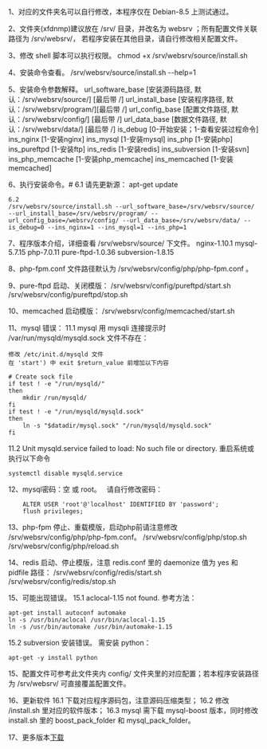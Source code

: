 1、对应的文件夹名可以自行修改，本程序仅在 Debian-8.5 上测试通过。

2、文件夹(xfdnmp)建议放在 /srv/ 目录，并改名为 websrv ；所有配置文件关联路径为 /srv/websrv/， 若程序安装在其他目录，请自行修改相关配置文件。

3、修改 shell 脚本可以执行权限。
    chmod +x /srv/websrv/source/install.sh

4、安装命令查看。
    /srv/websrv/source/install.sh --help=1

5、安装命令参数解释。
    url_software_base  [安装源码路径, 默认：/srv/websrv/source/] [最后带 /]
    url_install_base   [安装程序路径, 默认：/srv/websrv/program/][最后带 /]
    url_config_base    [配置文件路径, 默认：/srv/websrv/config/] [最后带 /]
    url_data_base      [数据文件路径, 默认：/srv/websrv/data/]   [最后带 /]
    is_debug           [0-开始安装；1-查看安装过程命令]
    ins_nginx          [1-安装nginx]
    ins_mysql          [1-安装mysql]
    ins_php            [1-安装php]
    ins_pureftpd       [1-安装ftp]
    ins_redis          [1-安装redis]
    ins_subversion     [1-安装svn]
    ins_php_memcache   [1-安装php_memcache]
    ins_memcached      [1-安装memcached]

6、执行安装命令。#
    6.1 请先更新源： apt-get update

```
6.2 
/srv/websrv/source/install.sh --url_software_base=/srv/websrv/source/ --url_install_base=/srv/websrv/program/ --url_config_base=/websrv/config/ --url_data_base=/srv/websrv/data/ --is_debug=0 --ins_nginx=1 --ins_mysql=1 --ins_php=1
```
7、程序版本介绍，详细查看 /srv/websrv/source/ 下文件。
    nginx-1.10.1
    mysql-5.7.15
    php-7.0.11
    pure-ftpd-1.0.36
    subversion-1.8.15

8、php-fpm.conf 文件路径默认为 /srv/websrv/config/php/php-fpm.conf 。

9、pure-ftpd 启动、关闭模版：
    /srv/websrv/config/pureftpd/start.sh
    /srv/websrv/config/pureftpd/stop.sh

10、memcached 启动模版：
    /srv/websrv/config/memcached/start.sh

11、mysql 错误：
11.1 mysql 用 mysqli 连接提示时 /var/run/mysqld/mysqld.sock 文件不存在：

    修改 /etc/init.d/mysqld 文件
    在 'start') 中 exit $return_value 前增加以下内容
```
# Create sock file
if test ! -e "/run/mysqld/"
then
    mkdir /run/mysqld/
fi
if test ! -e "/run/mysqld/mysqld.sock"
then
    ln -s "$datadir/mysql.sock" "/run/mysqld/mysqld.sock"
fi
```
11.2 Unit mysqld.service failed to load: No such file or directory.
    重启系统或执行以下命令
```
systemctl disable mysqld.service
```

12、mysql密码：空 或 root。
    请自行修改密码：
```
    ALTER USER 'root'@'localhost' IDENTIFIED BY 'password';
    flush privileges;
```

13、php-fpm 停止、重载模版，启动php前请注意修改 /srv/websrv/config/php/php-fpm.conf。
    /srv/websrv/config/php/stop.sh
    /srv/websrv/config/php/reload.sh

14、redis 启动、停止模版，注意 redis.conf 里的 daemonize 值为 yes 和 pidfile 路径：
    /srv/websrv/config/redis/start.sh
    /srv/websrv/config/redis/stop.sh

15、可能出现错误。
15.1 aclocal-1.15 not found.
     参考方法：
```
apt-get install autoconf automake
ln -s /usr/bin/aclocal /usr/bin/aclocal-1.15
ln -s /usr/bin/automake /usr/bin/automake-1.15
```
15.2 subversion 安装错误。
      需安装 python：
```
apt-get -y install python
```

15、配置文件可参考此文件夹内 config/ 文件夹里的对应配置；若本程序安装路径为 /srv/websrv/ 可直接覆盖配置文件。

16、更新软件
    16.1 下载对应程序源码包，注意源码压缩类型；
    16.2 修改 /install.sh 里对应的软件版本；
    16.3 mysql 需下载 mysql-boost 版本，同时修改 install.sh 里的 boost_pack_folder 和 mysql_pack_folder。

17、更多版本[下载](https://pan.baidu.com/s/1i5PA2yT#list/path=%2Fsoftware%2Fweb_tool)
